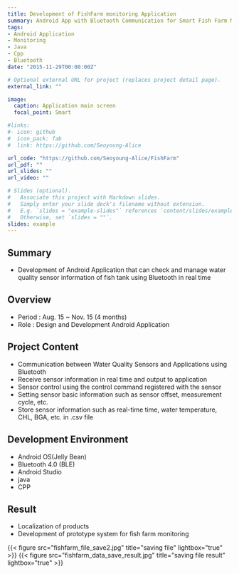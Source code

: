 ```yaml
---
title: Development of FishFarm monitoring Application
summary: Android App with Bluetooth Communication for Smart Fish Farm Monitoring
tags:
- Android Application
- Monitoring
- Java
- Cpp
- Bluetooth
date: "2015-11-29T00:00:00Z"

# Optional external URL for project (replaces project detail page).
external_link: ""

image:
  caption: Application main screen
  focal_point: Smart

#links:
#- icon: github
#  icon_pack: fab
#  link: https://github.com/Seoyoung-Alice

url_code: "https://github.com/Seoyoung-Alice/FishFarm"
url_pdf: ""
url_slides: ""
url_video: ""

# Slides (optional).
#   Associate this project with Markdown slides.
#   Simply enter your slide deck's filename without extension.
#   E.g. `slides = "example-slides"` references `content/slides/example-slides.md`.
#   Otherwise, set `slides = ""`.
slides: example
---
```


##	Summary
- Development of Android Application that can check and manage water quality sensor information of fish tank using Bluetooth in real time

##	Overview
- Period : Aug. 15 ~ Nov. 15 (4 months)
- Role : Design and Development Android Application

##	Project Content
- Communication between Water Quality Sensors and Applications using Bluetooth
- Receive sensor information in real time and output to application 
- Sensor control using the control command registered with the sensor
- Setting sensor basic information such as sensor offset, measurement cycle, etc.
- Store sensor information such as real-time time, water temperature, CHL, BGA, etc. in .csv file

##	Development Environment
- Android OS(Jelly Bean)
- Bluetooth 4.0 (BLE)
- Android Studio
- java
- CPP

##	Result
- Localization of products
- Development of prototype system for fish farm monitoring

{{< figure src="fishfarm_file_save2.jpg" title="saving file" lightbox="true" >}}
{{< figure src="fishfarm_data_save_result.jpg" title="saving file result" lightbox="true" >}}